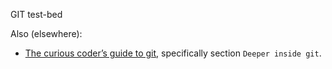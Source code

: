 GIT test-bed

Also (elsewhere):
- [The curious coder’s guide to git][1], specifically section `Deeper inside
   git`.


[1]: https://matthew-brett.github.io/curious-git
